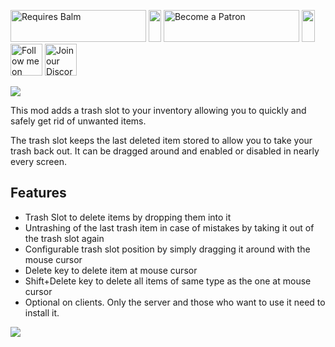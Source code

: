 <p>
    <a style="text-decoration: none;" href="https://modrinth.com/mod/balm"> 
        <img src="https://blay09.net/files/brand/requires_balm.png" alt="Requires Balm" width="217" height="51" /> 
    </a>
    <img src="https://blay09.net/files/brand/spacer.png" alt="" width="20" height="51" />
    <a style="text-decoration: none;" href="https://www.patreon.com/blay09"> 
        <img src="https://blay09.net/files/brand/patreon.png" alt="Become a Patron" width="217" height="51" /> 
    </a> 
    <img src="https://blay09.net/files/brand/spacer.png" alt="" width="21" height="51" /> 
    <a style="text-decoration: none;" href="https://twitter.com/BlayTheNinth">
        <img src="https://blay09.net/files/brand/twitter.png" alt="Follow me on Twitter" width="51" height="51" />
    </a>
    <a style="text-decoration: none;" href="https://discord.gg/scGAfXC">
        <img src="https://blay09.net/files/brand/discord.png" alt="Join our Discord" width="51" height="51" />
    </a>
</p>

![](https://blay09.net/files/brand/trashslot.png)

This mod adds a trash slot to your inventory allowing you to quickly and safely get rid of unwanted items.

The trash slot keeps the last deleted item stored to allow you to take your trash back out. It can be dragged around and enabled or disabled in nearly every screen.

## Features

- Trash Slot to delete items by dropping them into it
- Untrashing of the last trash item in case of mistakes by taking it out of the trash slot again
- Configurable trash slot position by simply dragging it around with the mouse cursor
- Delete key to delete item at mouse cursor
- Shift+Delete key to delete all items of same type as the one at mouse cursor
- Optional on clients. Only the server and those who want to use it need to install it.

![](https://blay09.net/files/brand/trashslot_02.png)